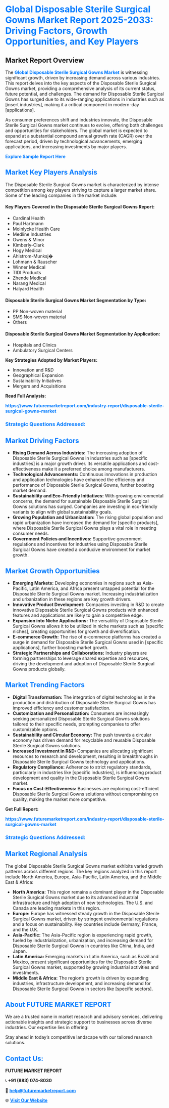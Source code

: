 <h1 style="color: #007BFF;">Global Disposable Sterile Surgical Gowns Market Report 2025-2033: Driving Factors, Growth Opportunities, and Key Players</h1>

<section id="overview">
<h2>Market Report Overview</h2>
<p>The <a href="https://www.futuremarketreport.com/industry-report/disposable-sterile-surgical-gowns-market" style="color: #007BFF; text-decoration: none;"><strong>Global Disposable Sterile Surgical Gowns Market</strong></a> is witnessing significant growth, driven by increasing demand across various industries. This report delves into the key aspects of the Disposable Sterile Surgical Gowns market, providing a comprehensive analysis of its current status, future potential, and challenges. The demand for Disposable Sterile Surgical Gowns has surged due to its wide-ranging applications in industries such as [insert industries], making it a critical component in modern-day [applications].</p>
<p>As consumer preferences shift and industries innovate, the Disposable Sterile Surgical Gowns market continues to evolve, offering both challenges and opportunities for stakeholders. The global market is expected to expand at a substantial compound annual growth rate (CAGR) over the forecast period, driven by technological advancements, emerging applications, and increasing investments by major players.</p>
</section>

<section id="overview">
<p><a href="https://www.futuremarketreport.com/request-sample/reportId=47182" style="color: #007BFF; text-decoration: none;"><strong>Explore Sample Report Here</strong></a></p>
</section>

<section id="key-players">
<h2 style="color: #007BFF;">Market Key Players Analysis</h2>
<p>The Disposable Sterile Surgical Gowns market is characterized by intense competition among key players striving to capture a larger market share. Some of the leading companies in the market include:</p>
<h4>Key Players Covered in the Disposable Sterile Surgical Gowns Report:</h4>
<ul><li>Cardinal Health</li><li>Paul Hartmann</li><li>Molnlycke Health Care</li><li>Medline Industries</li><li>Owens &amp; Minor</li><li>Kimberly-Clark</li><li>Hogy Medical</li><li>Ahlstrom-Munksj�</li><li>Lohmann &amp; Rauscher</li><li>Winner Medical</li><li>TIDI Products</li><li>Zhende Medical</li><li>Narang Medical</li><li>Halyard Health</li></ul>
<h4>Disposable Sterile Surgical Gowns Market Segmentation by Type:</h4>
<ul><li>PP Non-woven material</li><li>SMS Non-woven material</li><li>Others</li></ul>

<h4>Disposable Sterile Surgical Gowns Market Segmentation by Application:</h4>
<ul><li>Hospitals and Clinics</li><li>Ambulatory Surgical Centers</li></ul>
<p><strong>Key Strategies Adopted by Market Players:</strong></p>
<ul>
<li>Innovation and R&D</li>
<li>Geographical Expansion</li>
<li>Sustainability Initiatives</li>
<li>Mergers and Acquisitions</li>
</ul>
</section>

<section>
<p><strong>Read Full Analysis: </strong></p><a href="https://www.futuremarketreport.com/industry-report/disposable-sterile-surgical-gowns-market" style="color: #007BFF; text-decoration: none;"><strong>https://www.futuremarketreport.com/industry-report/disposable-sterile-surgical-gowns-market</strong></a>
<h3 style="color: #007BFF;">Strategic Questions Addressed:</h3>
</section>

<section id="driving-factors">
<h2 style="color: #007BFF;">Market Driving Factors</h2>
<ul>
<li><strong>Rising Demand Across Industries:</strong> The increasing adoption of Disposable Sterile Surgical Gowns in industries such as [specific industries] is a major growth driver. Its versatile applications and cost-effectiveness make it a preferred choice among manufacturers.</li>
<li><strong>Technological Advancements:</strong> Continuous innovations in production and application technologies have enhanced the efficiency and performance of Disposable Sterile Surgical Gowns, further boosting market demand.</li>
<li><strong>Sustainability and Eco-Friendly Initiatives:</strong> With growing environmental concerns, the demand for sustainable Disposable Sterile Surgical Gowns solutions has surged. Companies are investing in eco-friendly variants to align with global sustainability goals.</li>
<li><strong>Growing Population and Urbanization:</strong> The rising global population and rapid urbanization have increased the demand for [specific products], where Disposable Sterile Surgical Gowns plays a vital role in meeting consumer needs.</li>
<li><strong>Government Policies and Incentives:</strong> Supportive government regulations and incentives for industries using Disposable Sterile Surgical Gowns have created a conducive environment for market growth.</li>
</ul>
</section>

<section id="growth-opportunities">
<h2 style="color: #007BFF;">Market Growth Opportunities</h2>
<ul>
<li><strong>Emerging Markets:</strong> Developing economies in regions such as Asia-Pacific, Latin America, and Africa present untapped potential for the Disposable Sterile Surgical Gowns market. Increasing industrialization and urbanization in these regions are key growth drivers.</li>
<li><strong>Innovative Product Development:</strong> Companies investing in R&D to create innovative Disposable Sterile Surgical Gowns products with enhanced features and applications are likely to gain a competitive edge.</li>
<li><strong>Expansion into Niche Applications:</strong> The versatility of Disposable Sterile Surgical Gowns allows it to be utilized in niche markets such as [specific niches], creating opportunities for growth and diversification.</li>
<li><strong>E-commerce Growth:</strong> The rise of e-commerce platforms has created a surge in demand for Disposable Sterile Surgical Gowns used in [specific applications], further boosting market growth.</li>
<li><strong>Strategic Partnerships and Collaborations:</strong> Industry players are forming partnerships to leverage shared expertise and resources, driving the development and adoption of Disposable Sterile Surgical Gowns products globally.</li>
</ul>
</section>

<section id="trending-factors">
<h2 style="color: #007BFF;">Market Trending Factors</h2>
<ul>
<li><strong>Digital Transformation:</strong> The integration of digital technologies in the production and distribution of Disposable Sterile Surgical Gowns has improved efficiency and customer satisfaction.</li>
<li><strong>Customization and Personalization:</strong> Consumers are increasingly seeking personalized Disposable Sterile Surgical Gowns solutions tailored to their specific needs, prompting companies to offer customizable options.</li>
<li><strong>Sustainability and Circular Economy:</strong> The push towards a circular economy has driven demand for recyclable and reusable Disposable Sterile Surgical Gowns solutions.</li>
<li><strong>Increased Investment in R&D:</strong> Companies are allocating significant resources to research and development, resulting in breakthroughs in Disposable Sterile Surgical Gowns technology and applications.</li>
<li><strong>Regulatory Compliance:</strong> Adherence to strict regulatory standards, particularly in industries like [specific industries], is influencing product development and quality in the Disposable Sterile Surgical Gowns market.</li>
<li><strong>Focus on Cost-Effectiveness:</strong> Businesses are exploring cost-efficient Disposable Sterile Surgical Gowns solutions without compromising on quality, making the market more competitive.</li>
</ul>
</section>

<section>
<p><strong>Get Full Report: </strong></p><a href="https://www.futuremarketreport.com/industry-report/disposable-sterile-surgical-gowns-market" style="color: #007BFF; text-decoration: none;"><strong>https://www.futuremarketreport.com/industry-report/disposable-sterile-surgical-gowns-market</strong></a>
<h3 style="color: #007BFF;">Strategic Questions Addressed:</h3>
</section>


<section id="regional-analysis">
<h2 style="color: #007BFF;">Market Regional Analysis</h2>
<p>The global Disposable Sterile Surgical Gowns market exhibits varied growth patterns across different regions. The key regions analyzed in this report include North America, Europe, Asia-Pacific, Latin America, and the Middle East & Africa:</p>
<ul>
<li><strong>North America:</strong> This region remains a dominant player in the Disposable Sterile Surgical Gowns market due to its advanced industrial infrastructure and high adoption of new technologies. The U.S. and Canada are leading markets in this region.</li>
<li><strong>Europe:</strong> Europe has witnessed steady growth in the Disposable Sterile Surgical Gowns market, driven by stringent environmental regulations and a focus on sustainability. Key countries include Germany, France, and the U.K.</li>
<li><strong>Asia-Pacific:</strong> The Asia-Pacific region is experiencing rapid growth, fueled by industrialization, urbanization, and increasing demand for Disposable Sterile Surgical Gowns in countries like China, India, and Japan.</li>
<li><strong>Latin America:</strong> Emerging markets in Latin America, such as Brazil and Mexico, present significant opportunities for the Disposable Sterile Surgical Gowns market, supported by growing industrial activities and investments.</li>
<li><strong>Middle East & Africa:</strong> The region’s growth is driven by expanding industries, infrastructure development, and increasing demand for Disposable Sterile Surgical Gowns in sectors like [specific sectors].</li>
</ul>
</section>

<footer>
<h2 style="color: #007BFF;">About FUTURE MARKET REPORT</h2>
<p>We are a trusted name in market research and advisory services, delivering actionable insights and strategic support to businesses across diverse industries. Our expertise lies in offering:</p>

<p>Stay ahead in today’s competitive landscape with our tailored research solutions.</p>

<h2 style="color: #007BFF;">Contact Us:</h2>
<p><strong>FUTURE MARKET REPORT</strong></p>
<p>📞 <strong>+91 (883) 074-8030</strong></p>
<p>📧 <strong><a href="mailto:help@futuremarketreport.com" style="color: #007BFF;">help@futuremarketreport.com</a></strong></p>
<p>🌐 <strong><a href="https://www.futuremarketreport.com/" style="color: #007BFF;">Visit Our Website</a></strong></p>
</footer>